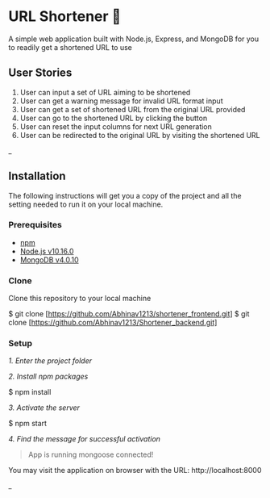 # URL Shortener 🔗
A simple web application built with Node.js, Express, and MongoDB for you to readily get a shortened URL to use

## User Stories
1. User can input a set of URL aiming to be shortened
2. User can get a warning message for invalid URL format input
3. User can get a set of shortened URL from the original URL provided
4. User can go to the shortened URL by clicking the  button
5. User can reset the input columns for next URL generation 
6. User can be redirected to the original URL by visiting the shortened URL

_

## Installation
The following instructions will get you a copy of the project and all the setting needed to run it on your local machine.


### Prerequisites

- [npm](https://www.npmjs.com/get-npm)
- [Node.js v10.16.0](https://nodejs.org/en/download/)
- [MongoDB v4.0.10](https://www.mongodb.com/download-center/community)


### Clone

Clone this repository to your local machine


$ git clone [https://github.com/Abhinav1213/shortener_frontend.git]
$ git  clone [https://github.com/Abhinav1213/Shortener_backend.git]


### Setup

*1. Enter the project folder*

*2. Install npm packages*

$ npm install


*3. Activate the server*


$ npm start


*4. Find the message for successful activation*


> App is running
> mongoose connected!

You may visit the application on browser with the URL: http://localhost:8000

_
